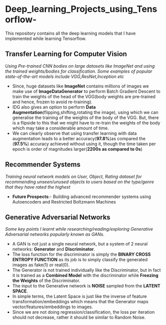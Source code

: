 # Deep_learning_Projects_using_Tensorflow-
This repository contains all the deep learning models that I have implemented while learning Tensorflow.

## Transfer Learning for Computer Vision
*Using Pre-trained CNN bodies on large datasets like ImageNet and using the trained weights/bodies for classification. Some examples of popular state-of-the-art models include VGG,ResNet,Inception etc*
* Since, huge datasets like **ImageNet** contains millions of images we make use of **ImageDataGenerator** to perform Batch Gradient Descent to train the weights of the head of the VGG(body weights are pre-trained and hence, frozen to avoid re-training).<br/>
* IDG also gives an option to perform **Data Augmentation**(flipping,shifting,rotating the image), using which we can generalise the training of the weights of the body of the VGG. But, there is a flipside to this that we might have to re-train the weights of the body which may take a considerable amount of time.<br/>
* We can clearly observe that using transfer learning with data augmentation leads to a better accuracy(**97.8%**)as compared the (**97.5%**) accuracy achieved without using it, though the time taken per epoch is order of magnitudes larger(**2200s as compared to 0s**)<br/>

## Recommender Systems
*Training neural network models on User, Object, Rating dataset for recommending unseen/unused objects to users based on the type/genre that they have rated the highest* <br/>
* **Future Prospects**:- Building advanced recommender systems using Autoencoders and Restricted Boltzmann Machines 

## Generative Adversarial Networks
*Some key points I learnt while researching/reading/exploring Generative Adversarial networks popularly known as GANs.*<br/>
* A GAN is not just a single neural network, but a system of 2 neural networks: **Generator** and **Discriminator**.<br/>
* The loss function for the discriminator is simply the **BINARY CROSS ENTROPY FUNCTION** as its job is to simply classify the generated images as fake(1) or real(0).<br/>
* The Generator is not trained individually like the Discriminator, but in fact it is trained as a **Combined Model** with the discriminator while **Freezing the Weights** of the Discriminator.<br/>
* The input to the Generative network is **NOISE** sampled from the **LATENT SPACE**.<br/>
* In simple terms, the Latent Space is just like the inverse of feature transformation/embeddings which means that the Generator maps vector/features/embeddings to images.<br/>
* Since we are not doing regression/classification, the loss per iteration should not decrease, rather it should be similar to Random Noise.<br/> 
